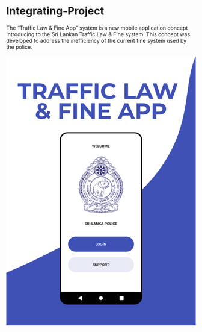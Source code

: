 # Integrating-Project
The “Traffic Law &amp; Fine App” system is a new mobile application concept introducing to the Sri Lankan Traffic Law &amp; Fine system. This concept was developed to address the inefficiency of the current fine system used by the police. 
<br><br>
<img src="https://raw.githubusercontent.com/steffanperera/Integrating-Project/main/files/cover.png">
